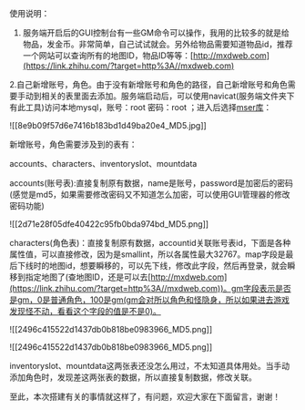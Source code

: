 使用说明：

1. 服务端开启后的GUI控制台有一些GM命令可以操作，我用的比较多的就是给物品，发金币。非常简单，自己试试就会。另外给物品需要知道物品id，推荐一个网站可以查询所有的地图ID，物品ID等等：[http://mxdweb.com](https://link.zhihu.com/?target=http%3A//mxdweb.com)

2.自己新增账号，角色。由于没有新增账号和角色的路径，自己新增账号和角色需要手动到相关的表里面去添加。服务端启动后，可以使用navicat(服务端文件夹下有此工具)访问本地mysql，账号：root 密码：root ；进入后选择[mser库](https://zhida.zhihu.com/search?content_id=175410854&content_type=Article&match_order=1&q=mser%E5%BA%93&zhida_source=entity)：  

![[8e9b09f57d6e7416b183bd1d49ba20e4_MD5.jpg]]

  

新增账号，角色需要涉及到的表有：

accounts、characters、inventoryslot、mountdata

accounts(账号表):直接复制原有数据，name是账号，password是加密后的密码(感觉是md5，如果需要修改密码又不知道怎么加密，可以使用GUI管理器的修改密码功能)  

![[2d71e28f05dfe40422c95fb0bda974bd_MD5.png]]

  

characters(角色表)：直接复制原有数据，accountid关联账号表id，下面是各种属性值，可以直接修改，因为是smallint，所以各属性最大32767。map字段是最后下线时的地图id，想要瞬移的，可以先下线，修改此字段，然后再登录，就会瞬移到指定地图了(查地图ID，还是可以去[http://mxdweb.com](https://link.zhihu.com/?target=http%3A//mxdweb.com))。gm字段表示是否是gm，0是普通角色，100是gm(gm会对所以角色和怪隐身，所以如果进去游戏发现怪不动，看看这个字段的值是不是0)。  

![[2496c415522d1437db0b818be0983966_MD5.png]]

  

![[2496c415522d1437db0b818be0983966_MD5.png]]

  

inventoryslot、mountdata这两张表还没怎么用过，不太知道具体用处。当手动添加角色时，发现差这两张表的数据，所以直接复制数据，修改关联。

至此，本次搭建有关的事情就这样了，有问题，欢迎大家在下面留言，谢谢！
